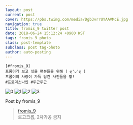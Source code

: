 ```yaml
---
layout: post
current: post
cover: https://pbs.twimg.com/media/Dgb3vrrUYAAVMcE.jpg
navigation: true
title: fromis_9 twitter post
date: 2018-06-24 15:12:24 +0900 KST
tags: fromis_9 photo
class: post-template
subclass: post tag-photo
author: auto-posting
---
```


```  
[#fromis_9]  
프롬이가 보고 싶을 팬분들을 위해 ( ღ'ᴗ'ღ )  
프롬이의 사랑이 가득 담긴 사진들을 뙇!   
#프로미스나인 #두근두근  

```

![0](https://pbs.twimg.com/media/Dgb3ss2VQAAQkDm.jpg)
![1](https://pbs.twimg.com/media/Dgb3t4rUYAE29Jz.jpg)
![2](https://pbs.twimg.com/media/Dgb3u1MUcAEjufQ.jpg)
![3](https://pbs.twimg.com/media/Dgb3vrrUYAAVMcE.jpg)


Post by fromis_9

> [fromis_9](https://twitter.com/realfromis_9)  
  로고크롭, 2차가공 금지